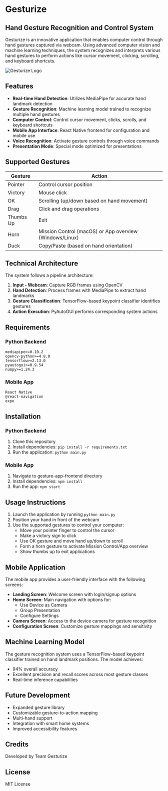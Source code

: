 # Gesturize

## Hand Gesture Recognition and Control System

Gesturize is an innovative application that enables computer control through hand gestures captured via webcam. Using advanced computer vision and machine learning techniques, the system recognizes and interprets various hand gestures to perform actions like cursor movement, clicking, scrolling, and keyboard shortcuts.

![Gesturize Logo](gesture-app-frontend/assets/logo.png)

## Features

- **Real-time Hand Detection**: Utilizes MediaPipe for accurate hand landmark detection
- **Gesture Recognition**: Machine learning model trained to recognize multiple hand gestures
- **Computer Control**: Control cursor movement, clicks, scrolls, and keyboard shortcuts
- **Mobile App Interface**: React Native frontend for configuration and mobile use
- **Voice Recognition**: Activate gesture controls through voice commands
- **Presentation Mode**: Special mode optimized for presentations

## Supported Gestures

| Gesture | Action |
|---------|--------|
| Pointer | Control cursor position |
| Victory | Mouse click |
| OK | Scrolling (up/down based on hand movement) |
| Drag | Click and drag operations |
| Thumbs Up | Exit |
| Horn | Mission Control (macOS) or App overview (Windows/Linux) |
| Duck | Copy/Paste (based on hand orientation) |

## Technical Architecture

The system follows a pipeline architecture:
1. **Input - Webcam**: Capture RGB frames using OpenCV
2. **Hand Detection**: Process frames with MediaPipe to extract hand landmarks
3. **Gesture Classification**: TensorFlow-based keypoint classifier identifies gestures
4. **Action Execution**: PyAutoGUI performs corresponding system actions

## Requirements

### Python Backend
```
mediapipe>=0.10.2
opencv-python>=4.8.0
tensorflow>=2.13.0
pyautogui>=0.9.54
numpy>=1.24.3
```

### Mobile App
```
React Native
@react-navigation
expo
```

## Installation

### Python Backend
1. Clone this repository
2. Install dependencies: `pip install -r requirements.txt`
3. Run the application: `python main.py`

### Mobile App
1. Navigate to gesture-app-frontend directory
2. Install dependencies: `npm install`
3. Run the app: `npm start`

## Usage Instructions

1. Launch the application by running `python main.py`
2. Position your hand in front of the webcam
3. Use the supported gestures to control your computer:
   - Move your pointer finger to control the cursor
   - Make a victory sign to click
   - Use OK gesture and move hand up/down to scroll
   - Form a horn gesture to activate Mission Control/App overview
   - Show thumbs up to exit applications

## Mobile Application

The mobile app provides a user-friendly interface with the following screens:
- **Landing Screen**: Welcome screen with login/signup options
- **Home Screen**: Main navigation with options for:
  - Use Device as Camera
  - Group Presentation
  - Configure Settings
- **Camera Screen**: Access to the device camera for gesture recognition
- **Configuration Screen**: Customize gesture mappings and sensitivity

## Machine Learning Model

The gesture recognition system uses a TensorFlow-based keypoint classifier trained on hand landmark positions. The model achieves:
- 94% overall accuracy
- Excellent precision and recall scores across most gesture classes
- Real-time inference capabilities

## Future Development

- Expanded gesture library
- Customizable gesture-to-action mapping
- Multi-hand support
- Integration with smart home systems
- Improved accessibility features

## Credits

Developed by Team Gesturize

## License

MIT License
